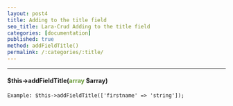 ```yaml
---
layout: post4
title: Adding to the title field
seo_title: Lara-Crud Adding to the title field
categories: [documentation]
published: true
method: addFieldTitle()
permalink: /:categories/:title/
---
```


---

#### $this->addFieldTitle(<span style="color: #693">array</span> $array)


`
Example:
$this->addFieldTitle(['firstname' => 'string']);
`


